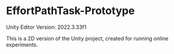 # EffortPathTask-Prototype
Unity Editor Version: 2022.3.33f1

This is a 2D version of the Unity project, created for running online experiments.
